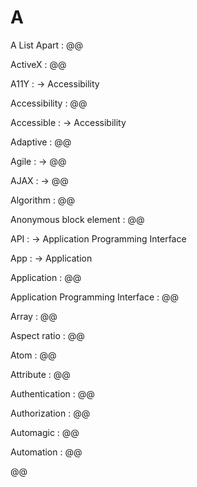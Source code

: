 # A

A List Apart
: @@

ActiveX
: @@

A11Y
: → Accessibility

Accessibility
: @@

Accessible
: → Accessibility

Adaptive
: @@

Agile
: → @@

AJAX
: → @@

Algorithm
: @@

Anonymous block element
: @@

API
: → Application Programming Interface

App
: → Application

Application
: @@

Application Programming Interface
: @@

Array
: @@

Aspect ratio
: @@

Atom
: @@

Attribute
: @@

Authentication
: @@

Authorization
: @@

Automagic
: @@

Automation
: @@

@@